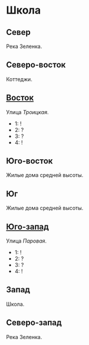 # Школа

## Север

Река Зеленка.

## Северо-восток

Коттеджи.

## [Восток](./540075.md)

Улица *Троицкая*.

* 1:    !
* 2:    ?
* 3:    ?
* 4:    !

## Юго-восток

Жилые дома средней высоты.

## Юг

Жилые дома средней высоты.

## [Юго-запад](./530080.md)

Улица *Паровая*.

* 1:    !
* 2:    ?
* 3:    ?
* 4:    !

## Запад

Школа.

## Северо-запад

Река Зеленка.
